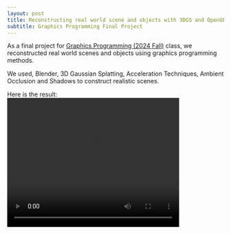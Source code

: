 ```yaml
---
layout: post
title: Reconstructing real world scene and objects with 3DGS and OpenGL
subtitle: Graphics Programming Final Project
---
```


As a final project for [Graphics Programming (2024 Fall)](https://3d.snu.ac.kr/class/graphics24) class, we reconstructed real world scenes and objects using graphics programming methods.

We used, Blender, 3D Gaussian Splatting, Acceleration Techniques, Ambient Occlusion and Shadows to construct realistic scenes.

Here is the result:
<video autoplay loop width="400" height="300">
  <source src="https://github.com/user-attachments/assets/7df708a6-447e-4f67-99f8-435ea43b1d45" type="video/mp4">
</video>

